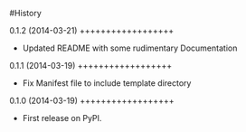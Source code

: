 #History


0.1.2 (2014-03-21)
++++++++++++++++++
* Updated README with some rudimentary Documentation

0.1.1 (2014-03-19)
++++++++++++++++++
* Fix Manifest file to include template directory

0.1.0 (2014-03-19)
++++++++++++++++++
* First release on PyPI.